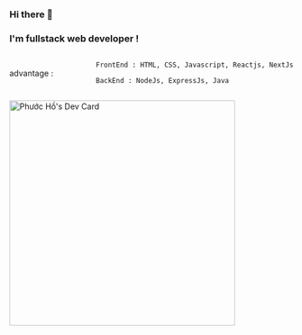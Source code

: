 ### Hi there 👋
<h3> I'm fullstack web developer ! </h3>
<div style="display:flex;justify-content:space-between;align-items:center">
  <p>advantage : </p>
  <div style="display:flex;justify-content:space-between;align-items:center">
    
    FrontEnd : HTML, CSS, Javascript, Reactjs, NextJs
    
    BackEnd : NodeJs, ExpressJs, Java
  </div>
  </div>

<!--
**hophuoc1403/hophuoc1403** is a ✨ _special_ ✨ repository because its `README.md` (this file) appears on your GitHub profile.

Here are some ideas to get you started:

- 🔭 I’m currently working on ...
- 🌱 I’m currently learning ...
- 👯 I’m looking to collaborate on ...
- 🤔 I’m looking for help with ...
- 💬 Ask me about ...
- 📫 How to reach me: ...
- 😄 Pronouns: ...
- ⚡ Fun fact: ...
-->

<a href="https://app.daily.dev/PhuocHacker123"><img src="https://api.daily.dev/devcards/e6b4f7d319f3431db35601bf63638aec.png?r=8un" width="400" alt="Phước Hồ's Dev Card"/></a>




</div>

